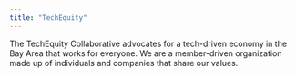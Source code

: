 ```yaml
---
title: "TechEquity"
---
```


The TechEquity Collaborative advocates for a tech-driven economy in the Bay Area that works for everyone. We are a member-driven organization made up of individuals and companies that share our values.

